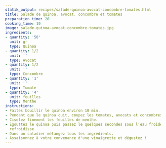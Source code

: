 ```yaml
---
statik_output: recipes/salade-quinoa-avocat-concombre-tomates.html
title: Salade de quinoa, avocat, concombre et tomates
preparation_time: 20
cooking_time: 10
image: salade-quinoa-avocat-concombre-tomates.jpg
ingredients:
- quantity: '50'
  unit: gr
  type: Quinoa
- quantity: 1/2
  unit: ''
  type: Avocat
- quantity: 1/2
  unit: ''
  type: Concombre
- quantity: '1'
  unit: ''
  type: Tomate
- quantity: '4'
  unit: feuilles
  type: Menthe
instructions:
- Faites bouillir le quinoa environ 10 min.
- Pendant que le quinoa cuit, coupez les tomates, avocats et concombres en cubes.
- Ciselez finement les feuilles de menthe.
- Égouttez le quinoa puis passez le quelques secondes sous l’eau froide pour qu’il
  refroidisse.
- Dans un saladier mélangez tous les ingrédients.
- Assaisonnez à votre convenance d'une vinaigrette et dégustez !
---
```

